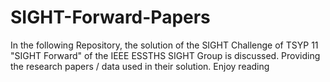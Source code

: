 # SIGHT-Forward-Papers
In the following Repository, the solution of the SIGHT Challenge of TSYP 11 "SIGHT Forward" of the IEEE ESSTHS SIGHT Group is discussed. Providing the research papers / data used in their solution. Enjoy reading 

